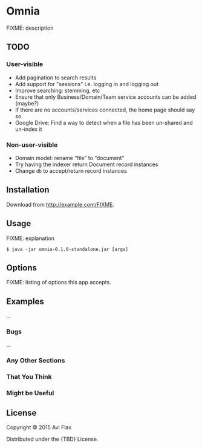 # Omnia

FIXME: description


## TODO

### User-visible

* Add pagination to search results
* Add support for "sessions" i.e. logging in and logging out
* Improve searching: stemming, etc
* Ensure that only Business/Domain/Team service accounts can be added (maybe?)
* If there are no accounts/services connected, the home page should say so
* Google Drive: Find a way to detect when a file has been un-shared and un-index it

### Non-user-visible

* Domain model: rename “file” to “document”
* Try having the indexer return Document record instances
* Change `db` to accept/return record instances


## Installation

Download from http://example.com/FIXME.

## Usage

FIXME: explanation

    $ java -jar omnia-0.1.0-standalone.jar [args]

## Options

FIXME: listing of options this app accepts.

## Examples

...

### Bugs

...

### Any Other Sections
### That You Think
### Might be Useful

## License

Copyright © 2015 Avi Flax

Distributed under the {TBD} License.
